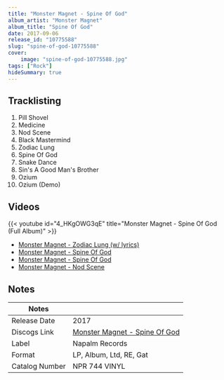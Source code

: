 ```yaml
---
title: "Monster Magnet - Spine Of God"
album_artist: "Monster Magnet"
album_title: "Spine Of God"
date: 2017-09-06
release_id: "10775588"
slug: "spine-of-god-10775588"
cover:
    image: "spine-of-god-10775588.jpg"
tags: ["Rock"]
hideSummary: true
---
```


## Tracklisting
1. Pill Shovel
2. Medicine
3. Nod Scene
4. Black Mastermind
5. Zodiac Lung
6. Spine Of God
7. Snake Dance
8. Sin's A Good Man's Brother
9. Ozium
10. Ozium (Demo)

## Videos
{{< youtube id="4_HKgOWG3qE" title="Monster Magnet - Spine Of God (Full Album)" >}}
- [Monster Magnet  -  Zodiac Lung (w/ lyrics)](https://www.youtube.com/watch?v=jP6Sm2s3nYM)
- [Monster Magnet - Spine Of God](https://www.youtube.com/watch?v=qYrxylWs_Us)
- [Monster Magnet - Spine Of God](https://www.youtube.com/watch?v=Ltim-KfbZjk)
- [Monster Magnet - Nod Scene](https://www.youtube.com/watch?v=pc9LlSsg1_Q)

## Notes

| Notes          |             |
| ---------------| ----------- |
| Release Date   | 2017 |
| Discogs Link   | [Monster Magnet - Spine Of God](https://www.discogs.com/release/10775588) |
| Label          | Napalm Records |
| Format         | LP, Album, Ltd, RE, Gat |
| Catalog Number | NPR 744 VINYL |

